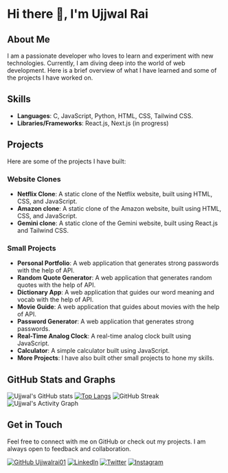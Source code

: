 # Hi there 👋, I'm Ujjwal Rai

## About Me
I am a passionate developer who loves to learn and experiment with new technologies. Currently, I am diving deep into the world of web development. Here is a brief overview of what I have learned and some of the projects I have worked on.

## Skills
- **Languages**: C, JavaScript, Python, HTML, CSS, Tailwind CSS.
- **Libraries/Frameworks**: React.js, Next.js (in progress)

## Projects
Here are some of the projects I have built:

### Website Clones
- **Netflix Clone**: A static clone of the Netflix website, built using HTML, CSS, and JavaScript.
- **Amazon clone**: A static clone of the Amazon website, built using HTML, CSS, and JavaScript.
- **Gemini clone**: A static clone of the Gemini website, built using React.js and Tailwind CSS.

### Small Projects
- **Personal Portfolio**: A web application that generates strong passwords with the help of API.
- **Random Quote Generator**: A web application that generates random quotes with the help of API.
- **Dictionary App**: A web application that guides our word meaning and vocab with the help of API.
- **Movie Guide**: A web application that guides about movies with the help of API.
- **Password Generator**: A web application that generates strong passwords.
- **Real-Time Analog Clock**: A real-time analog clock built using JavaScript.
- **Calculator**: A simple calculator built using JavaScript.
- **More Projects**: I have also built other small projects to hone my skills.

## GitHub Stats and Graphs
![Ujjwal's GitHub stats](https://github-readme-stats.vercel.app/api?username=Ujjwalrai01&show_icons=true&theme=radical)
[![Top Langs](https://github-readme-stats.vercel.app/api/top-langs/?username=Ujjwalrai01&layout=compact&theme=radical)](https://github.com/Ujjwalrai01/github-readme-stats)
![GitHub Streak](https://github-readme-streak-stats.herokuapp.com/?user=Ujjwalrai01&theme=radical)
![Ujjwal's Activity Graph](https://activity-graph.herokuapp.com/graph?username=Ujjwalrai01&theme=radical)

## Get in Touch
Feel free to connect with me on GitHub or check out my projects. I am always open to feedback and collaboration.

[![GitHub Ujjwalrai01](https://img.shields.io/github/followers/Ujjwalrai01?label=follow&style=social)](https://github.com/Ujjwalrai01)
[![LinkedIn](https://img.shields.io/badge/LinkedIn-0077B5?style=for-the-badge&logo=linkedin&logoColor=white)](https://www.linkedin.com/in/ujjwal-rai01?utm_source=share&utm_campaign=share_via&utm_content=profile&utm_medium=android_app)
[![Twitter](https://img.shields.io/badge/Twitter-1DA1F2?style=for-the-badge&logo=twitter&logoColor=white)](https://x.com/ujjwalrai01?t=cZLgdPvrH5tmpmXx64QAsA&s=08)
[![Instagram](https://img.shields.io/badge/Instagram-E4405F?style=for-the-badge&logo=instagram&logoColor=white)](https://www.instagram.com/ujjwalrai01?igsh=cHAxdGt2Zm9sb2w1)

